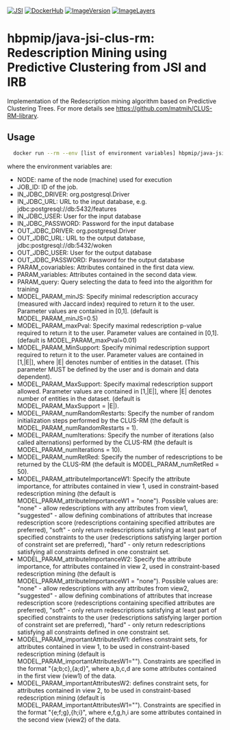 [![JSI](https://img.shields.io/badge/JSI-KT-AF4C64.svg)](http://kt.ijs.si/)
[![DockerHub](https://img.shields.io/badge/docker-hbpmip%2Fjava--jsi--clus--rm-008bb8.svg)](https://hub.docker.com/r/hbpmip/java-jsi-clus-rm/)
[![ImageVersion](https://images.microbadger.com/badges/version/hbpmip/java-jsi-clus-rm.svg)](https://hub.docker.com/r/hbpmip/java-jsi-clus-rm/tags "hbpmip/java-jsi-clus-rm image tags")
[![ImageLayers](https://images.microbadger.com/badges/image/hbpmip/java-jsi-clus-rm.svg)](https://microbadger.com/#/images/hbpmip/java-jsi-clus-rm "hbpmip/java-jsi-clus-rm on microbadger")

# hbpmip/java-jsi-clus-rm: Redescription Mining using Predictive Clustering from JSI and IRB

Implementation of the Redescription mining algorithm based on Predictive Clustering Trees. 
For more details see https://github.com/matmih/CLUS-RM-library.

## Usage

```sh
  docker run --rm --env [list of environment variables] hbpmip/java-jsi-clus-rm compute
```

where the environment variables are:

* NODE: name of the node (machine) used for execution
* JOB_ID: ID of the job.
* IN_JDBC_DRIVER: org.postgresql.Driver
* IN_JDBC_URL: URL to the input database, e.g. jdbc:postgresql://db:5432/features
* IN_JDBC_USER: User for the input database
* IN_JDBC_PASSWORD: Password for the input database
* OUT_JDBC_DRIVER: org.postgresql.Driver
* OUT_JDBC_URL: URL to the output database, jdbc:postgresql://db:5432/woken
* OUT_JDBC_USER: User for the output database
* OUT_JDBC_PASSWORD: Password for the output database
* PARAM_covariables: Attributes contained in the first data view.
* PARAM_variables: Attributes contained in the second data view.
* PARAM_query: Query selecting the data to feed into the algorithm for training
* MODEL_PARAM_minJS: Specify minimal redescription accuracy (measured with Jaccard index) required to return it to the user. Parameter values are contained in [0,1]. (default is MODEL_PARAM_minJS=0.5)
* MODEL_PARAM_maxPval: Specify maximal redescription p-value required to return it to the user. Parameter values are contained in [0,1]. (default is MODEL_PARAM_maxPval=0.01)		
* MODEL_PARAM_MinSupport: Specify minimal redescription support required to return it to the user. Parameter values are contained in [1,|E|], where |E| denotes number of entities in the dataset. (This parameter MUST be defined by the user and is domain and data dependent).
* MODEL_PARAM_MaxSupport: Specify maximal redescription support allowed. Parameter values are contained in [1,|E|], where |E| denotes number of entities in the dataset. (default is MODEL_PARAM_MaxSupport = |E|).
* MODEL_PARAM_numRandomRestarts: Specify the number of random initialization steps performed by the CLUS-RM (the default is MODEL_PARAM_numRandomRestarts = 1).
* MODEL_PARAM_numIterations: Specify the number of iterations (also called alternations) performed by the CLUS-RM (the default is MODEL_PARAM_numIterations = 10).
* MODEL_PARAM_numRetRed: Specify the number of redescriptions to be returned by the CLUS-RM (the default is MODEL_PARAM_numRetRed = 50).
* MODEL_PARAM_attributeImportanceW1: Specify the attribute importance, for attributes contained in view 1, used in constraint-based redescription mining (the default is MODEL_PARAM_attributeImportanceW1 = "none"). Possible values are: "none" - allow redescriptions with any attributes from view1, "suggested" - allow defining combinations of attributes that increase redescription score (redescriptions containing specified attributes are preferred), "soft" - only return redescriptions satisfying at least part of specified constraints to the user (redescriptions satisfying larger portion of constraint set are preferred), "hard" - only return redescriptions satisfying all constraints defined in one constraint set. 
* MODEL_PARAM_attributeImportanceW2: Specify the attribute importance, for attributes contained in view 2, used in constraint-based redescription mining (the default is MODEL_PARAM_attributeImportanceW1 = "none"). Possible values are: "none" - allow redescriptions with any attributes from view2, "suggested" - allow defining combinations of attributes that increase redescription score (redescriptions containing specified attributes are preferred), "soft" - only return redescriptions satisfying at least part of specified constraints to the user (redescriptions satisfying larger portion of constraint set are preferred), "hard" - only return redescriptions satisfying all constraints defined in one constraint set. 
* MODEL_PARAM_importantAttributesW1: defines constraint sets, for attributes contained in view 1, to be used in constraint-based redescription mining (default is MODEL_PARAM_importantAttributesW1=""). Constraints are specified in the format "{a;b;c},{a;d}", where a,b,c,d are some attributes contained in the first view (view1) of the data.
* MODEL_PARAM_importantAttributesW2: defines constraint sets, for attributes contained in view 2, to be used in constraint-based redescription mining (default is MODEL_PARAM_importantAttributesW1=""). Constraints are specified in the format "{e;f;g},{h;i}", where e,f,g,h,i are some attributes contained in the second view (view2) of the data.
